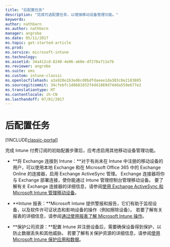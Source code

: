 ```yaml
---
title: "后配置任务"
description: "完成可选配置任务，以增强移动设备管理功能。"
keywords: 
author: nathbarn
ms.author: nathbarn
manager: angrobe
ms.date: 05/11/2017
ms.topic: get-started-article
ms.prod: 
ms.service: microsoft-intune
ms.technology: 
ms.assetid: 34a412cd-8240-4e06-a60e-df270a711e7b
ms.reviewer: angrobe
ms.suite: ems
ms.custom: intune-classic
ms.openlocfilehash: a3a928e1b3ed6cd0bdfdaeee1da383c8e2183885
ms.sourcegitcommit: 34cfebfc1d8b81032f4d41869d74dda559e677e2
ms.translationtype: HT
ms.contentlocale: zh-CN
ms.lasthandoff: 07/01/2017
---
```

# <a name="post-configuration-tasks"></a>后配置任务

[!INCLUDE[classic-portal](../includes/classic-portal.md)]

完成 Intune 付费订阅的初始配置步骤后，应考虑启用其他移动设备管理功能。

-   **将 Exchange 连接到 Intune：**对于有尚未在 Intune 中注册的移动设备的用户，可以使用本地 Exchange 和在 Microsoft Office 365 中的 Exchange Online 的连接器，启用 Exchange ActiveSync 管理。 Exchange 连接器将你与 Exchange 部署连接，使你能通过 Intune 管理控制台管理移动设备。 要了解有关 Exchange 连接器的详细信息，请参阅[使用 Exchange ActiveSync 和 Microsoft Intune 管理移动设备](/intune-classic/deploy-use/mobile-device-management-with-exchange-activesync-and-microsoft-intune)。

-   **Intune 报表：**Microsoft Intune 提供警报和报告，它们有助于监视设备，以及软件许可证状态和影响设备的操作（例如擦除设备）。  若要了解有关报表的详细信息，请参阅[通过使用报表了解 Microsoft Intune 操作](/intune-classic/deploy-use/understand-microsoft-intune-operations-by-using-reports)。

-   **保护公司资源：**配置 Intune 并注册设备后，需要确保设备得到保护，以防止数据丢失和其他威胁。 若要了解有关保护资源的详细信息，请参阅[使用 Microsoft Intune 保护应用和数据](/intune-classic/deploy-use/protect-apps-and-data-with-microsoft-intune)。
